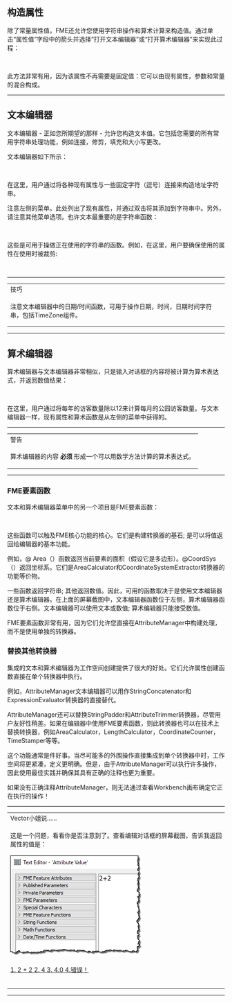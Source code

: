 <html lang="zh-CN" class="translated-ltr"><head><meta http-equiv="Content-Type" content="text/html; charset=UTF-8">

  <div id="readme" class="readme blob instapaper_body">
    <article class="markdown-body entry-content" itemprop="text"><h1><a id="user-content-constructing-attributes" class="anchor" aria-hidden="true" href="https://github.com/safesoftware/FMETraining/blob/Desktop-Basic-2018/DesktopBasic4Transformers/4.07.ConstructingAttributes.md#constructing-attributes"></a><font style="vertical-align: inherit;"><font style="vertical-align: inherit;">构造属性</font></font></h1>
<p><font style="vertical-align: inherit;"><font style="vertical-align: inherit;">除了常量属性值，FME还允许您使用字符串操作和算术计算来构造值。</font><font style="vertical-align: inherit;">通过单击“属性值”字段中的箭头并选择“打开文本编辑器”或“打开算术编辑器”来实现此过程：</font></font></p>
<p><a target="_blank" rel="noopener noreferrer" href="https://github.com/safesoftware/FMETraining/blob/Desktop-Basic-2018/DesktopBasic4Transformers/Images/Img4.015.AttributeManagerSetMenu.png"><img src="./Images/Img4.015.AttributeManagerSetMenu.png" alt="" style="max-width:100%;"></a></p>
<p><font style="vertical-align: inherit;"><font style="vertical-align: inherit;">此方法非常有用，因为该属性不再需要是固定值：它可以由现有属性，参数和常量的混合构成。</font></font></p>
<hr>
<h2><a id="user-content-text-editor" class="anchor" aria-hidden="true" href="https://github.com/safesoftware/FMETraining/blob/Desktop-Basic-2018/DesktopBasic4Transformers/4.07.ConstructingAttributes.md#text-editor"></a><font style="vertical-align: inherit;"><font style="vertical-align: inherit;">文本编辑器</font></font></h2>
<p><font style="vertical-align: inherit;"><font style="vertical-align: inherit;">文本编辑器 - 正如您所期望的那样 - 允许您构造文本值。</font><font style="vertical-align: inherit;">它包括您需要的所有常用字符串处理功能，例如连接，修剪，填充和大小写更改。</font></font></p>
<p><font style="vertical-align: inherit;"><font style="vertical-align: inherit;">文本编辑器如下所示：</font></font></p>
<p><a target="_blank" rel="noopener noreferrer" href="https://github.com/safesoftware/FMETraining/blob/Desktop-Basic-2018/DesktopBasic4Transformers/Images/Img4.016.AttributeManagerTextEdit.png"><img src="./Images/Img4.016.AttributeManagerTextEdit.png" alt="" style="max-width:100%;"></a></p>
<p><font style="vertical-align: inherit;"><font style="vertical-align: inherit;">在这里，用户通过将各种现有属性与一些固定字符（逗号）连接来构造地址字符串。</font></font></p>
<p><font style="vertical-align: inherit;"><font style="vertical-align: inherit;">注意左侧的菜单。</font><font style="vertical-align: inherit;">此处列出了现有属性，并通过双击将其添加到字符串中。</font><font style="vertical-align: inherit;">另外，请注意其他菜单选项。</font><font style="vertical-align: inherit;">也许文本最重要的是字符串函数：</font></font></p>
<p><a target="_blank" rel="noopener noreferrer" href="https://github.com/safesoftware/FMETraining/blob/Desktop-Basic-2018/DesktopBasic4Transformers/Images/Img4.017.AttributeManagerTextEditStrings.png"><img src="./Images/Img4.017.AttributeManagerTextEditStrings.png" alt="" style="max-width:100%;"></a></p>
<p><font style="vertical-align: inherit;"><font style="vertical-align: inherit;">这些是可用于操做正在使用的字符串的函数。</font><font style="vertical-align: inherit;">例如，在这里，用户要确保使用的属性在使用时被裁剪:</font></font></p>
<p><a target="_blank" rel="noopener noreferrer" href="https://github.com/safesoftware/FMETraining/blob/Desktop-Basic-2018/DesktopBasic4Transformers/Images/Img4.018.AttributeManagerTextTrimFunc.png"><img src="./Images/Img4.018.AttributeManagerTextTrimFunc.png" alt="" style="max-width:100%;"></a></p>
<hr>

<table>
<tbody><tr>
<td>
<i></i><font style="vertical-align: inherit;"><font style="vertical-align: inherit;">
技巧
</font></font></td>
</tr>
<tr>
<td><font style="vertical-align: inherit;"><font style="vertical-align: inherit;">

注意文本编辑器中的日期/时间函数，可用于操作日期，时间，日期时间字符串，包括TimeZone组件。

</font></font></td>
</tr>
</tbody></table>
<hr>
<h2><a id="user-content-arithmetic-editor" class="anchor" aria-hidden="true" href="https://github.com/safesoftware/FMETraining/blob/Desktop-Basic-2018/DesktopBasic4Transformers/4.07.ConstructingAttributes.md#arithmetic-editor"></a><font style="vertical-align: inherit;"><font style="vertical-align: inherit;">算术编辑器</font></font></h2>
<p><font style="vertical-align: inherit;"><font style="vertical-align: inherit;">算术编辑器与文本编辑器非常相似，只是输入对话框的内容将被计算为算术表达式，并返回数值结果：</font></font></p>
<p><a target="_blank" rel="noopener noreferrer" href="https://github.com/safesoftware/FMETraining/blob/Desktop-Basic-2018/DesktopBasic4Transformers/Images/Img4.019.AttributeManagerMathEdit.png"><img src="./Images/Img4.019.AttributeManagerMathEdit.png" alt="" style="max-width:100%;"></a></p>
<p><font style="vertical-align: inherit;"><font style="vertical-align: inherit;">在这里，用户通过将每年的访客数量除以12来计算每月的公园访客数量。</font><font style="vertical-align: inherit;">与文本编辑器一样，现有属性和算术函数是从左侧的菜单中获得的。</font></font></p>
<hr>

<table>
<tbody><tr>
<td>
<i></i><font style="vertical-align: inherit;"><font style="vertical-align: inherit;">
警告
</font></font></td>
</tr>
<tr>
<td><font style="vertical-align: inherit;"><font style="vertical-align: inherit;">

算术编辑器的内容 </font></font><strong><font style="vertical-align: inherit;"><font style="vertical-align: inherit;">必须</font></font></strong><font style="vertical-align: inherit;"><font style="vertical-align: inherit;"> 形成一个可以用数学方法计算的算术表达式。

</font></font></td>
</tr>
</tbody></table>
<hr>
<h3><a id="user-content-fme-feature-functions" class="anchor" aria-hidden="true" href="https://github.com/safesoftware/FMETraining/blob/Desktop-Basic-2018/DesktopBasic4Transformers/4.07.ConstructingAttributes.md#fme-feature-functions"></a><font style="vertical-align: inherit;"><font style="vertical-align: inherit;">FME要素函数</font></font></h3>
<p><font style="vertical-align: inherit;"><font style="vertical-align: inherit;">文本和算术编辑器菜单中的另一个项目是FME要素函数：</font></font></p>
<p><a target="_blank" rel="noopener noreferrer" href="https://github.com/safesoftware/FMETraining/blob/Desktop-Basic-2018/DesktopBasic4Transformers/Images/Img4.020.AttributeManagerFMEFunctions.png"><img src="./Images/Img4.020.AttributeManagerFMEFunctions.png" alt="" style="max-width:100%;"></a></p>
<p><font style="vertical-align: inherit;"><font style="vertical-align: inherit;">这些函数可以触及FME核心功能的核心。</font><font style="vertical-align: inherit;">它们是构建转换器的基石; </font><font style="vertical-align: inherit;">是可以将值返回给编辑器的基本功能。</font></font></p>
<p><font style="vertical-align: inherit;"><font style="vertical-align: inherit;">例如，@ Area（）函数返回当前要素的面积（假设它是多边形）。</font><font style="vertical-align: inherit;">@CoordSys（）返回坐标系。</font><font style="vertical-align: inherit;">它们是AreaCalculator和CoordinateSystemExtractor转换器的功能等价物。</font></font></p>
<p><font style="vertical-align: inherit;"><font style="vertical-align: inherit;">一些函数返回字符串; </font><font style="vertical-align: inherit;">其他返回数值。</font><font style="vertical-align: inherit;">因此，可用的函数取决于是使用文本编辑器还是算术编辑器。</font><font style="vertical-align: inherit;">在上面的屏幕截图中，文本编辑器函数位于左侧，算术编辑器函数位于右侧。</font><font style="vertical-align: inherit;">文本编辑器可以使用文本或数值; </font><font style="vertical-align: inherit;">算术编辑器只能接受数值。</font></font></p>
<p><font style="vertical-align: inherit;"><font style="vertical-align: inherit;">FME要素函数非常有用，因为它们允许您直接在AttributeManager中构建处理，而不是使用单独的转换器。</font></font></p>
<h3><a id="user-content-replacing-other-transformers" class="anchor" aria-hidden="true" href="https://github.com/safesoftware/FMETraining/blob/Desktop-Basic-2018/DesktopBasic4Transformers/4.07.ConstructingAttributes.md#replacing-other-transformers"></a><font style="vertical-align: inherit;"><font style="vertical-align: inherit;">替换其他转换器</font></font></h3>
<p><font style="vertical-align: inherit;"><font style="vertical-align: inherit;">集成的文本和算术编辑器为工作空间创建提供了很大的好处。</font><font style="vertical-align: inherit;">它们允许属性创建函数直接在单个转换器中执行。</font></font></p>
<p><font style="vertical-align: inherit;"><font style="vertical-align: inherit;">例如，AttributeManager文本编辑器可以用作StringConcatenator和ExpressionEvaluator转换器的直接替代。</font></font></p>
<p><font style="vertical-align: inherit;"><font style="vertical-align: inherit;">AttributeManager还可以替换StringPadder和AttributeTrimmer转换器，尽管用户友好性稍差。</font><font style="vertical-align: inherit;">如果在编辑器中使用FME要素函数，则此转换器也可以在技术上替换转换器，例如AreaCalculator，LengthCalculator，CoordinateCounter，TimeStamper等等。</font></font></p>
<p><font style="vertical-align: inherit;"><font style="vertical-align: inherit;">这个功能通常是件好事。</font><font style="vertical-align: inherit;">当尽可能多的外围操作直接集成到单个转换器中时，工作空间将更紧凑，定义更明确。</font><font style="vertical-align: inherit;">但是，由于AttributeManager可以执行许多操作，因此使用最佳实践并确保其具有正确的注释也更为重要。</font></font></p>
<p><font style="vertical-align: inherit;"><font style="vertical-align: inherit;">如果没有正确注释AttributeManager，则无法通过查看Workbench画布确定它正在执行的操作！</font></font></p>
<hr>

<table>
<tbody><tr>
<td>
<i></i><font style="vertical-align: inherit;"><font style="vertical-align: inherit;">
Vector小姐说......
</font></font></td>
</tr>
<tr>
<td><font style="vertical-align: inherit;"><font style="vertical-align: inherit;">

这是一个问题，看看你是否注意到了。</font></font><font style="vertical-align: inherit;">查看编辑对话框的屏幕截图，告诉我返回属性的值是：
 </font><br><br><a target="_blank" rel="noopener noreferrer" href="https://github.com/safesoftware/FMETraining/blob/Desktop-Basic-2018/DesktopBasic4Transformers/Images/Img4.021.AttributeManagerMissVectorQuestion.png"><img src="./Images/Img4.021.AttributeManagerMissVectorQuestion.png" style="max-width:100%;"></a><br><br>
 <a href="http://52.73.3.37/fmedatastreaming/Manual/QAResponse2017.fmw?chapter=5&amp;question=3&amp;answer=1&amp;DestDataset_TEXTLINE=C%3A%5CFMEOutput%5CQAResponse.html" rel="nofollow"><font style="vertical-align: inherit;">1. 2 + 2 </font></a><a href="http://52.73.3.37/fmedatastreaming/Manual/QAResponse2017.fmw?chapter=5&amp;question=3&amp;answer=2&amp;DestDataset_TEXTLINE=C%3A%5CFMEOutput%5CQAResponse.html" rel="nofollow"><font style="vertical-align: inherit;">2. 4 </font></a><a href="http://52.73.3.37/fmedatastreaming/Manual/QAResponse2017.fmw?chapter=5&amp;question=3&amp;answer=3&amp;DestDataset_TEXTLINE=C%3A%5CFMEOutput%5CQAResponse.html" rel="nofollow"><font style="vertical-align: inherit;">3. 4.0 </font></a><a href="http://52.73.3.37/fmedatastreaming/Manual/QAResponse2017.fmw?chapter=5&amp;question=3&amp;answer=4&amp;DestDataset_TEXTLINE=C%3A%5CFMEOutput%5CQAResponse.html" rel="nofollow"><font style="vertical-align: inherit;">4.错误！</font></a><br><br>

</td>
</tr>
</tbody></table>
<hr>
</article>
  </div>
</html>
